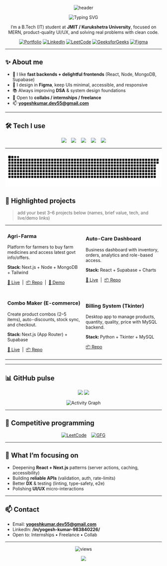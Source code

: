 <!--
  Premium Animated GitHub Profile for Yogesh Kumar
  Repo: github.com/Yogesh55S/Yogesh55S  |  Last updated: Aug 2025
-->

<!-- ====== Hero Banner (animated wave) ====== -->
<p align="center">
  <img src="https://capsule-render.vercel.app/api?type=waving&color=0:ff6a00,100:ffcc00&height=220&section=header&text=Yogesh%20Kumar&fontSize=56&fontColor=ffffff&fontAlignY=38&desc=Full-Stack%20Developer%20•%20MERN%20•%20UI/UX&descAlignY=58&animation=fadeIn" alt="header" />
</p>

<!-- ====== Typing Title ====== -->
<p align="center">
  <img src="https://readme-typing-svg.demolab.com?font=Inter&size=28&duration=3500&pause=800&center=true&vCenter=true&width=850&lines=Full-Stack+Developer+(MERN)+%F0%9F%9A%80;Clean+UI%2FUX+Designs+%26+Smooth+DX;DSA+daily+%7C+Open+to+collab;Building+useful%2C+easy-to-use+apps" alt="Typing SVG" />
</p>

<!-- Short intro -->
<p align="center">
I’m a B.Tech (IT) student at <b>JMIT / Kurukshetra University</b>, focused on MERN, product-quality UI/UX, and solving real problems with clean code.  
</p>

<div align="center">
  
[![Portfolio](https://img.shields.io/badge/Portfolio-visit-brightgreen?style=for-the-badge&logo=vercel)](#)
[![LinkedIn](https://img.shields.io/badge/LinkedIn-Yogesh%20Kumar-0077B5?style=for-the-badge&logo=linkedin)](https://www.linkedin.com/in/yogesh-kumar-983840226/)
[![LeetCode](https://img.shields.io/badge/LeetCode-Profile-FFA116?style=for-the-badge&logo=leetcode&logoColor=white)](https://leetcode.com/u/Yogeshkumar55/)
[![GeeksforGeeks](https://img.shields.io/badge/GFG-Profile-2F8D46?style=for-the-badge&logo=geeksforgeeks&logoColor=white)](https://www.geeksforgeeks.org/user/yogesha6ghc/)
[![Figma](https://img.shields.io/badge/Figma-Designs-F24E1E?style=for-the-badge&logo=figma&logoColor=white)](https://www.figma.com/files/team/1420470588457024704/recents-and-sharing/recently-viewed?fuid=1420470586386017756)

</div>

---

## ✨ About me
- 🧠 I like **fast backends + delightful frontends** (React, Node, MongoDB, Supabase)
- 🎨 I design in **Figma**, keep UIs minimal, accessible, and responsive
- 📚 Always improving **DSA** & system design foundations
- 🤝 Open to **collabs / internships / freelance**
- 📫 **yogeshkumar.dev55@gmail.com**

---

## 🛠️ Tech I use
<p align="center">
  <!-- languages -->
  <img src="https://skillicons.dev/icons?i=js,ts,cpp,python" height="44" />
  &nbsp;&nbsp;
  <!-- frontend -->
  <img src="https://skillicons.dev/icons?i=react,next,html,css,tailwind,bootstrap,figma" height="44" />
  &nbsp;&nbsp;
  <!-- backend -->
  <img src="https://skillicons.dev/icons?i=nodejs,express" height="44" />
  &nbsp;&nbsp;
  <!-- db / cloud -->
  <img src="https://skillicons.dev/icons?i=mongodb,mysql,supabase" height="44" />
  &nbsp;&nbsp;
  <!-- tooling -->
  <img src="https://skillicons.dev/icons?i=git,github,vite,vercel,postman" height="44" />
</p>

---
<p align="center">
  <img src="https://raw.githubusercontent.com/Yogesh55S/Yogesh55S/output/snake.svg" alt="snake animation" />
</p>

## 🚀 Highlighted projects
> add your best 3–6 projects below (names, brief value, tech, and live/demo links)

<table>
  <tr>
    <td width="50%">
      <h3>Agri-Farma</h3>
      <p>Platform for farmers to buy farm medicines and access latest govt info/offers.</p>
      <p><b>Stack:</b> Next.js + Node + MongoDB + Tailwind</p>
      <p>
        <a href="#" target="_blank">🔗 Live</a> &nbsp;|&nbsp;
        <a href="#" target="_blank">📦 Repo</a> &nbsp;|&nbsp;
        <a href="#" target="_blank">🎥 Demo</a>
      </p>
    </td>
    <td width="50%">
      <h3>Auto-Care Dashboard</h3>
      <p>Business dashboard with inventory, orders, analytics and role-based access.</p>
      <p><b>Stack:</b> React + Supabase + Charts</p>
      <p>
        <a href="#" target="_blank">🔗 Live</a> &nbsp;|&nbsp;
        <a href="#" target="_blank">📦 Repo</a>
      </p>
    </td>
  </tr>
  <tr>
    <td width="50%">
      <h3>Combo Maker (E-commerce)</h3>
      <p>Create product combos (2–5 items), auto-discounts, stock sync, and checkout.</p>
      <p><b>Stack:</b> Next.js (App Router) + Supabase</p>
      <p>
        <a href="#" target="_blank">🔗 Live</a> &nbsp;|&nbsp;
        <a href="#" target="_blank">📦 Repo</a>
      </p>
    </td>
    <td width="50%">
      <h3>Billing System (Tkinter)</h3>
      <p>Desktop app to manage products, quantity, quality, price with MySQL backend.</p>
      <p><b>Stack:</b> Python + Tkinter + MySQL</p>
      <p>
        <a href="#" target="_blank">📦 Repo</a>
      </p>
    </td>
  </tr>
</table>

---

## 📊 GitHub pulse
<p align="center">
  <img src="https://github-readme-stats.vercel.app/api?username=Yogesh55S&show_icons=true&rank_icon=github&theme=radical" height="155" />
  <img src="https://streak-stats.demolab.com?user=Yogesh55S&theme=radical" height="155" />
</p>

<p align="center">
  <img src="https://github-readme-activity-graph.vercel.app/graph?username=Yogesh55S&theme=react-dark&bg_color=141321&hide_border=true&radius=8" alt="Activity Graph"/>
</p>

---

## 🎯 Competitive programming
<p align="center">
  <a href="https://leetcode.com/u/Yogeshkumar55/"><img alt="LeetCode" src="https://img.shields.io/badge/LeetCode-visit-FFA116?style=for-the-badge&logo=leetcode&logoColor=white"></a>
  &nbsp;&nbsp;
  <a href="https://www.geeksforgeeks.org/user/yogesha6ghc/"><img alt="GFG" src="https://img.shields.io/badge/GeeksforGeeks-visit-2F8D46?style=for-the-badge&logo=geeksforgeeks&logoColor=white"></a>
</p>

---

## 🧩 What I’m focusing on
- Deepening **React + Next.js** patterns (server actions, caching, accessibility)
- Building **reliable APIs** (validation, auth, rate-limits)
- Better **DX** & testing (linting, type-safety, e2e)
- Polishing **UI/UX** micro-interactions

---

## 📫 Contact
- Email: **yogeshkumar.dev55@gmail.com**
- LinkedIn: **/in/yogesh-kumar-983840226/**
- Open to: Internships • Freelance • Collab

---

<p align="center">
  <img src="https://komarev.com/ghpvc/?username=Yogesh55S&style=flat-square&color=blue" alt="views" />
</p>

<!-- ====== Footer wave ====== -->
<p align="center">
  <img src="https://capsule-render.vercel.app/api?type=waving&color=0:ff6a00,100:ffcc00&height=130&section=footer" />
</p>


